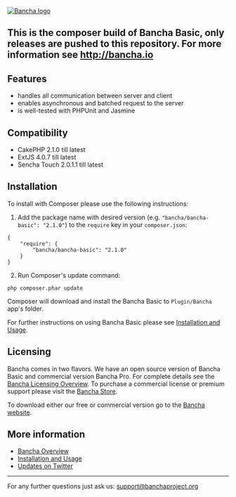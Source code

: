 [![Bancha logo](http://docs.banchaproject.org/wiki/images/github-logo.png)](http://banchaproject.com)

This is the composer build of Bancha Basic, only releases are pushed to this repository. For more information 
see http://bancha.io
------------------------------

Features
--------

*   handles all communication between server and client
*   enables asynchronous and batched request to the server
*   is well-tested with PHPUnit and Jasmine

Compatibility
-------------
*   CakePHP 2.1.0 till latest
*   ExtJS 4.0.7 till latest
*   Sencha Touch 2.0.1.1 till latest

Installation
------------

To install with Composer please use the following instructions:

1. Add the package name with desired version (e.g. `"bancha/bancha-basic": "2.1.0"`) to the `require` key in your `composer.json`:

```
{
    "require": {
        "bancha/bancha-basic": "2.1.0"
    }
}

```
2. Run Composer's update command:

```
php composer.phar update
```

Composer will download and install the Bancha Basic to `Plugin/Bancha` app's folder.

For further instructions on using Bancha Basic please see [Installation and Usage](http://bancha.io/documentation-basic-installation.html).

Licensing
---------

Bancha comes in two flavors. We have an open source version of Bancha Basic and commercial version Bancha Pro. 
For complete details see the [Bancha Licensing Overview](http://bancha.io/licensing.html). To purchase a commercial 
license or premium support please visit the [Bancha Store](http://bancha.io/store.html).

To download either our free or commercial version go to the [Bancha website](http://bancha.io/download.html).

More information
----------------

*   [Bancha Overview](http://bancha.io/)
*   [Installation and Usage](http://bancha.io/documentation.html)
*   [Updates on Twitter](http://twitter.com/#!/banchaproject)


------------------------------
For any further questions just ask us: support@banchaproject.org
